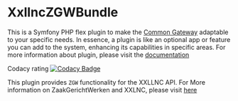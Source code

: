 # XxllncZGWBundle

This is a Symfony PHP flex plugin to make the [Common Gateway](https://github.com/CommonGateway/CoreBundle) adaptable to your specific needs. In essence, a plugin is like an optional app or feature you can add to the system, enhancing its capabilities in specific areas. For more information about plugin, please visit the [documentation](https://docs.conductor-gateway.app/en/latest/plugins/)

Codacy rating [![Codacy Badge](https://app.codacy.com/project/badge/Grade/636ff2fbbcbd423dab24940ec99ad19e)](https://www.codacy.com/gh/CommonGateway/XxllncZGWBundle/dashboard?utm_source=github.com\&utm_medium=referral\&utm_content=CommonGateway/XxllncZGWBundle\&utm_campaign=Badge_Grade)


This plugin provides `ZGW` functionality for the XXLLNC API. For More information on ZaakGerichtWerken and XXLNC, please visit [here]([https://github.com/vrijBRP/vrijBRP](https://xxllnc.nl/zaakgericht)https://xxllnc.nl/zaakgericht)
